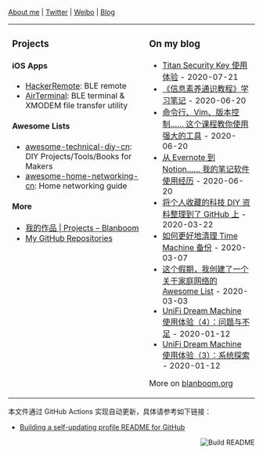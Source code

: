 [About me](https://blanboom.org/about/) | [Twitter](https://twitter.com/blanboom) | [Weibo](http://weibo.com/blanboom/) | [Blog](https://blanboom.org)

<table><tr><td valign="top">

### Projects

#### iOS Apps

- [HackerRemote](https://itunes.apple.com/cn/app/id1120243546): BLE remote
- [AirTerminal](https://itunes.apple.com/cn/app/id1296588408): BLE terminal & XMODEM file transfer utility

#### Awesome Lists

- [awesome-technical-diy-cn](https://github.com/blanboom/awesome-technical-diy-cn): DIY Projects/Tools/Books for Makers
- [awesome-home-networking-cn](https://github.com/blanboom/awesome-home-networking-cn): Home networking guide

#### More

- [我的作品 | Projects – Blanboom](https://blanboom.org/projects/)
- [My GitHub Repositories](https://github.com/blanboom?tab=repositories)

</td><td valign="top">


### On my blog
<!-- blog starts -->
* [Titan Security Key 使用体验](https://blanboom.org/2020/titan/) - 2020-07-21
* [《信息素养通识教程》学习笔记](https://blanboom.org/2020/information-literacy-mooc/) - 2020-06-20
* [命令行、Vim、版本控制&#8230;&#8230; 这个课程教你使用强大的工具](https://blanboom.org/2020/missing-semester/) - 2020-06-20
* [从 Evernote 到 Notion&#8230;&#8230; 我的笔记软件使用经历](https://blanboom.org/2020/evernote-to-notion/) - 2020-06-20
* [将个人收藏的科技 DIY 资料整理到了 GitHub 上](https://blanboom.org/2020/awesome-technical-diy/) - 2020-03-22
* [如何更好地清理 Time Machine 备份](https://blanboom.org/2020/timemachine-cleanup/) - 2020-03-07
* [这个假期，我创建了一个关于家庭网络的 Awesome List](https://blanboom.org/2020/awesome-home-networking-cn/) - 2020-03-03
* [UniFi Dream Machine 使用体验（4）：问题与不足](https://blanboom.org/2020/udm-4/) - 2020-01-12
* [UniFi Dream Machine 使用体验（3）：系统探索](https://blanboom.org/2020/udm-3/) - 2020-01-12
<!-- blog ends -->
More on [blanboom.org](https://blanboom.org/)

</td></tr></table>

本文件通过 GitHub Actions 实现自动更新，具体请参考如下链接：

* [Building a self-updating profile README for GitHub](https://simonwillison.net/2020/Jul/10/self-updating-profile-readme/)

<a href="https://github.com/blanboom/blanboom/actions"><img src="https://github.com/blanboom/blanboom/workflows/Build%20README/badge.svg" align="right" alt="Build README"></a>
